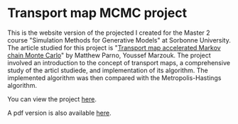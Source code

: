# Transport map MCMC project

This is the website version of the projected I created for the Master 2 course "Simulation Methods for Generative Models" at Sorbonne University.
The article studied for this project is "[Transport map accelerated Markov chain Monte Carlo](https://arxiv.org/abs/1412.5492)" by Matthew Parno, Youssef Marzouk.
The project involved an introduction to the concept of transport maps, a comprehensive study of the articl studiede, and implementation of its algorithm. The implemented algorithm was then compared with the Metropolis-Hastings algorithm.

You can view the project [here](https://ferdinand-genans.github.io/transport_mcmc/transport_mcmc.html).

A pdf version is also available [here](https://github.com/Ferdinand-Genans/transport_mcmc/blob/master/Transport_MCMC_pdf.pdf).
